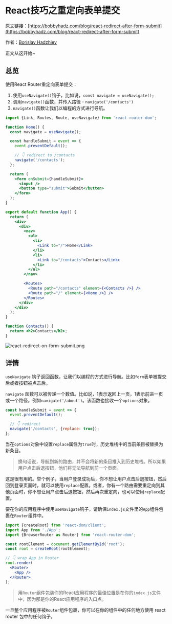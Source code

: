 # React技巧之重定向表单提交

原文链接：[https://bobbyhadz.com/blog/react-redirect-after-form-submit](https://bobbyhadz.com/blog/react-redirect-after-form-submit)

作者：[Borislav Hadzhiev](https://bobbyhadz.com/about)

正文从这开始~

## 总览

使用React Router重定向表单提交：

1. 使用`useNavigate()`钩子，比如说，`const navigate = useNavigate();`
2. 调用`navigate()`函数，并传入路径 - `navigate('/contacts')`
3. `navigate()`函数让我们以编程的方式进行导航。

```jsx
import {Link, Routes, Route, useNavigate} from 'react-router-dom';

function Home() {
  const navigate = useNavigate();

  const handleSubmit = event => {
    event.preventDefault();

    // 👇️ redirect to /contacts
    navigate('/contacts');
  };

  return (
    <form onSubmit={handleSubmit}>
      <input />
      <button type="submit">Submit</button>
    </form>
  );
}

export default function App() {
  return (
    <div>
      <div>
        <nav>
          <ul>
            <li>
              <Link to="/">Home</Link>
            </li>
            <li>
              <Link to="/contacts">Contacts</Link>
            </li>
          </ul>
        </nav>

        <Routes>
          <Route path="/contacts" element={<Contacts />} />
          <Route path="/" element={<Home />} />
        </Routes>
      </div>
    </div>
  );
}

function Contacts() {
  return <h2>Contacts</h2>;
}
```

![react-redirect-on-form-submit.png](https://p3-juejin.byteimg.com/tos-cn-i-k3u1fbpfcp/ea6582a030ab4947bd823b71a5c58afd~tplv-k3u1fbpfcp-watermark.image?)

## 详情

`useNavigate` 钩子返回函数，让我们以编程的方式进行导航。比如`form`表单被提交后或者按钮被点击后。

`navigate` 函数可以被传递一个数值。比如说，1表示返回上一页，1表示前进一页或一个路径，例如`navigate('/about')`。该函数也接收一个`options`对象。

```jsx
const handleSubmit = event => {
  event.preventDefault();

  // 👇️ redirect
  navigate('/contacts', {replace: true});
};
```

当在`options`对象中设置`replace`属性为`true`时，历史堆栈中的当前条目被替换为新条目。

> 换句话说，导航到新的路由，并不会将新的条目推入到历史堆栈。所以如果用户点击后退按钮，他们将无法导航到前一个页面。
>

这是很有用的。举个例子，当用户登录成功后，你不想让用户点击后退按钮，然后回到登录页面时，就可以使用`replace`配置。或者，你有一个路由需要重定向到其他页面时，你不想让用户点击后退按钮，然后再次重定向，也可以使用`replace`配置。

要在你的应用程序中使用`useNavigate`钩子，请确保`index.js`文件里的`App`组件包裹在`Router`组件中。

```jsx
import {createRoot} from 'react-dom/client';
import App from './App';
import {BrowserRouter as Router} from 'react-router-dom';

const rootElement = document.getElementById('root');
const root = createRoot(rootElement);

// 👇️ wrap App in Router
root.render(
  <Router>
    <App />
  </Router>
);
```

> 用`Router`组件包装你的React应用程序的最佳位置是在你的`index.js`文件中，因为那是你的React应用程序的入口点。
>

一旦整个应用程序被`Router`组件包裹，你可以在你的组件中的任何地方使用 react router 包中的任何钩子。

